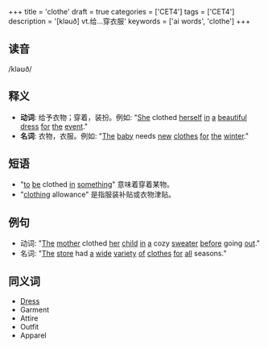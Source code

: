 +++
title = 'clothe'
draft = true
categories = ['CET4']
tags = ['CET4']
description = '[kləuð] vt.给…穿衣服'
keywords = ['ai words', 'clothe']
+++

## 读音
/kləʊð/

## 释义
- **动词**: 给予衣物；穿着，装扮。例如: "[She](/zh/post/she/) clothed [herself](/zh/post/herself/) [in](/zh/post/in/) [a](/zh/post/a/) [beautiful](/zh/post/beautiful/) [dress](/zh/post/dress/) [for](/zh/post/for/) [the](/zh/post/the/) [event](/zh/post/event/)."
- **名词**: 衣物，衣服。例如: "[The](/zh/post/the/) [baby](/zh/post/baby/) needs [new](/zh/post/new/) [clothes](/zh/post/clothes/) [for](/zh/post/for/) [the](/zh/post/the/) [winter](/zh/post/winter/)."

## 短语
- "[to](/zh/post/to/) [be](/zh/post/be/) clothed [in](/zh/post/in/) [something](/zh/post/something/)" 意味着穿着某物。
- "[clothing](/zh/post/clothing/) allowance" 是指服装补贴或衣物津贴。

## 例句
- 动词: "[The](/zh/post/the/) [mother](/zh/post/mother/) clothed [her](/zh/post/her/) [child](/zh/post/child/) [in](/zh/post/in/) [a](/zh/post/a/) cozy [sweater](/zh/post/sweater/) [before](/zh/post/before/) going [out](/zh/post/out/)."
- 名词: "[The](/zh/post/the/) [store](/zh/post/store/) had [a](/zh/post/a/) [wide](/zh/post/wide/) [variety](/zh/post/variety/) [of](/zh/post/of/) [clothes](/zh/post/clothes/) [for](/zh/post/for/) [all](/zh/post/all/) seasons."

## 同义词
- [Dress](/zh/post/dress/)
- Garment
- Attire
- Outfit
- Apparel
